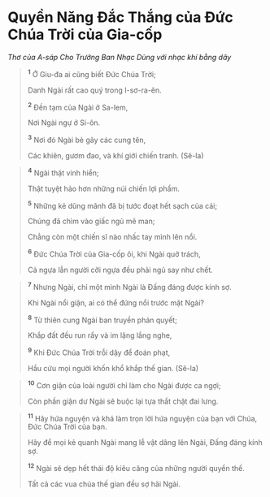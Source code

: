 # Quyền Năng Ðắc Thắng của Ðức Chúa Trời của Gia-cốp
*Thơ của A-sáp Cho Trưởng Ban Nhạc Dùng với nhạc khí bằng dây*

> <sup><b>1</b></sup> Ở Giu-đa ai cũng biết Ðức Chúa Trời;
> 
> Danh Ngài rất cao quý trong I-sơ-ra-ên.
> 
> <sup><b>2</b></sup> Ðền tạm của Ngài ở Sa-lem,
> 
> Nơi Ngài ngự ở Si-ôn.
> 
> <sup><b>3</b></sup> Nơi đó Ngài bẻ gãy các cung tên,
> 
> Các khiên, gươm đao, và khí giới chiến tranh. (Sê-la)
>


> <sup><b>4</b></sup> Ngài thật vinh hiển;
> 
> Thật tuyệt hảo hơn những núi chiến lợi phẩm.
> 
> <sup><b>5</b></sup> Những kẻ dũng mãnh đã bị tước đoạt hết sạch của cải;
> 
> Chúng đã chìm vào giấc ngủ mê man;
> 
> Chẳng còn một chiến sĩ nào nhấc tay mình lên nổi.
> 
> <sup><b>6</b></sup> Ðức Chúa Trời của Gia-cốp ôi, khi Ngài quở trách,
> 
> Cả ngựa lẫn người cỡi ngựa đều phải ngủ say như chết.
>


> <sup><b>7</b></sup> Nhưng Ngài, chỉ một mình Ngài là Ðấng đáng được kính sợ.
> 
> Khi Ngài nổi giận, ai có thể đứng nổi trước mặt Ngài?
> 
> <sup><b>8</b></sup> Từ thiên cung Ngài ban truyền phán quyết;
> 
> Khắp đất đều run rẩy và im lặng lắng nghe,
> 
> <sup><b>9</b></sup> Khi Ðức Chúa Trời trỗi dậy để đoán phạt,
> 
> Hầu cứu mọi người khốn khổ khắp thế gian. (Sê-la)
>


> <sup><b>10</b></sup> Cơn giận của loài người chỉ làm cho Ngài được ca ngợi;
> 
> Còn phần giận dư Ngài sẽ buộc lại tựa thắt chặt đai lưng.
>


> <sup><b>11</b></sup> Hãy hứa nguyện và khá làm trọn lời hứa nguyện của bạn với Chúa, Ðức Chúa Trời của bạn.
> 
> Hãy để mọi kẻ quanh Ngài mang lễ vật dâng lên Ngài, Ðấng đáng kính sợ.
> 
> <sup><b>12</b></sup> Ngài sẽ dẹp hết thái độ kiêu căng của những người quyền thế.
> 
> Tất cả các vua chúa thế gian đều sợ hãi Ngài.
>

